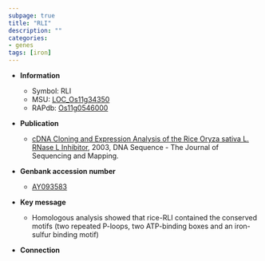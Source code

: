 ```yaml
---
subpage: true
title: "RLI"
description: ""
categories:
- genes
tags: [iron]
---
```


* **Information**  
    + Symbol: RLI  
    + MSU: [LOC_Os11g34350](http://rice.plantbiology.msu.edu/cgi-bin/ORF_infopage.cgi?orf=LOC_Os11g34350)  
    + RAPdb: [Os11g0546000](http://rapdb.dna.affrc.go.jp/viewer/gbrowse_details/irgsp1?name=Os11g0546000)  

* **Publication**  
    + [cDNA Cloning and Expression Analysis of the Rice  Oryza sativa L. RNase L Inhibitor](http://www.ncbi.nlm.nih.gov/pubmed?term=cDNA+Cloning+and+Expression+Analysis+of+the+Rice++Oryza+sativa+L.+RNase+L+Inhibitor%5BTitle%5D), 2003, DNA Sequence - The Journal of Sequencing and Mapping.

* **Genbank accession number**  
    + [AY093583](http://www.ncbi.nlm.nih.gov/nuccore/AY093583)

* **Key message**  
    + Homologous analysis showed that rice-RLI contained the conserved motifs (two repeated P-loops, two ATP-binding boxes and an iron-sulfur binding motif)

* **Connection**  



